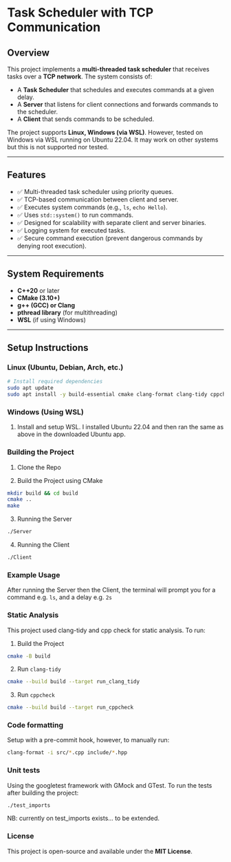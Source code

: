 # Task Scheduler with TCP Communication

## Overview
This project implements a **multi-threaded task scheduler** that receives tasks over a **TCP network**. The system consists of:

- A **Task Scheduler** that schedules and executes commands at a given delay.
- A **Server** that listens for client connections and forwards commands to the scheduler.
- A **Client** that sends commands to be scheduled.

The project supports **Linux, Windows (via WSL)**. However, tested on Windows via WSL running on Ubuntu 22.04. It may work on other systems but this is not supported nor tested.

---

## Features
- ✅ Multi-threaded task scheduler using priority queues.
- ✅ TCP-based communication between client and server.
- ✅ Executes system commands (e.g., `ls`, `echo Hello`).
- ✅ Uses `std::system()` to run commands.
- ✅ Designed for scalability with separate client and server binaries.
- ✅ Logging system for executed tasks. 
- ✅ Secure command execution (prevent dangerous commands by denying root execution). 

---

## System Requirements
- **C++20** or later
- **CMake (3.10+)**
- **g++ (GCC) or Clang**
- **pthread library** (for multithreading)
- **WSL** (if using Windows)

---

## Setup Instructions

### **Linux (Ubuntu, Debian, Arch, etc.)**
```sh
# Install required dependencies
sudo apt update
sudo apt install -y build-essential cmake clang-format clang-tidy cppcheck libgtest-dev googletest
```

### **Windows (Using WSL)**
1. Install and setup WSL. I installed Ubuntu 22.04 and then ran the same as above in the downloaded Ubuntu app.

### Building the Project
1. Clone the Repo

2. Build the Project using CMake
```sh
mkdir build && cd build
cmake ..
make
```
3. Running the Server
```sh 
./Server
```

4. Running the Client
```sh
./Client
```

### Example Usage

After running the Server then the Client, the terminal will prompt you for a command e.g. `ls`, and a delay e.g. `2s`

### Static Analysis

This project used clang-tidy and cpp check for static analysis. To run:

1. Build the Project
```sh
cmake -B build
```

2. Run ```clang-tidy```
```sh
cmake --build build --target run_clang_tidy
```

3. Run ```cppcheck```
```sh
cmake --build build --target run_cppcheck
```

### Code formatting

Setup with a pre-commit hook, however, to manually run:

```sh
clang-format -i src/*.cpp include/*.hpp
```

### Unit tests

Using the googletest framework with GMock and GTest. To run the tests after building the project:

```sh
./test_imports
```

NB: currently on test_imports exists... to be extended.


### License

This project is open-source and available under the **MIT License**.
